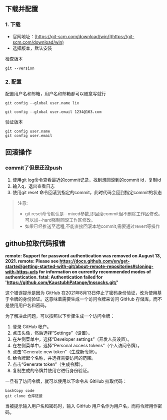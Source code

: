## 下载并配置

### 1. 下载

- 官网地址：[https://git-scm.com/download/win/](https://git-scm.com/download/win)
- 选择版本，默认安装

检查版本

```shell
git --version
```



### 2. 配置

配置用户名和邮箱，用户名和邮箱都可以随意写就行

```shell
git config --global user.name lix

git config --global user.email 1234@163.com
```



验证版本

```shell
git config user.name
git config user.email
```



## 回滚操作

### commit了但是还没push

1. 使用git log命令查看最近的commit记录，找到想回滚到的commit id，复制id
2. 输入q，退出查看日志
3. 使用git reset 命令回滚到指定的commit，此时代码会回到指定commit的状态

> 注意:
>
> - git reset命令默认是--mixed参数,即回滚commit但不删除工作区修改。可以加--hard强制回滚工作区修改。
> - 如果已经推送至远程,不能直接回滚本地commit,需要通过revert等操作





## github拉取代码报错

**remote: Support for password authentication was removed on August 13, 2021. remote: Please see https://docs.github.com/en/get-started/getting-started-with-git/about-remote-repositories#cloning-with-https-urls for information on currently recommended modes of authentication. fatal: Authentication failed for 'https://github.com/KaustubhPatange/Inssocks.git/'**

这个错误提示是因为 GitHub 在2021年8月13日停止了密码身份验证，改为使用基于令牌的身份验证。这意味着需要生成一个访问令牌来访问 GitHub 存储库，而不是使用用户名和密码。

为了解决此问题，可以按照以下步骤生成一个访问令牌：

1. 登录 GitHub 帐户。
2. 点击头像，然后选择“Settings”（设置）。
3. 在左侧菜单中，选择“Developer settings”（开发人员设置）。
4. 在左侧菜单中，选择“Personal access tokens”（个人访问令牌）。
5. 点击“Generate new token”（生成新令牌）。
6. 给令牌起个名称，并选择需要访问的范围。
7. 点击“Generate token”（生成令牌）。
8. 复制生成的令牌并使用它进行身份验证。

一旦有了访问令牌，就可以使用以下命令从 GitHub 拉取代码：

```
bashCopy code
git clone 仓库链接
```

当被提示输入用户名和密码时，输入 GitHub 用户名作为用户名，而将令牌用作密码。



